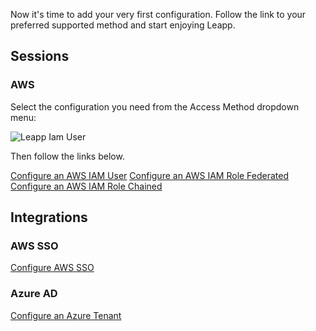 Now it's time to add your very first configuration. Follow the link to your preferred supported method and start enjoying Leapp. 

## Sessions
### AWS
Select the configuration you need from the Access Method dropdown menu:

![Leapp Iam User](https://user-images.githubusercontent.com/9497292/152333888-15199a27-e79b-4f51-9aea-494f67a9fd8a.png)

Then follow the links below.

[Configure an AWS IAM User](configuring-session/configure-aws-iam-user.md)
[Configure an AWS IAM Role Federated](configuring-session/configure-aws-iam-role-federated.md)
[Configure an AWS IAM Role Chained](configuring-session/configure-aws-iam-role-chained.md)

## Integrations

### AWS SSO
[Configure AWS SSO](configuring-integration/configure-aws-single-sign-on-integration.md)

### Azure AD
[Configure an Azure Tenant](configuring-integration/configure-azure-integration.md)

